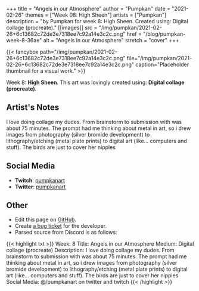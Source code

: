 +++
title =       "Angels in our Atmosphere"
author =      "Pumpkan"
date =        "2021-02-26"
themes =      ["Week 08: High Sheen"]
artists =     ["Pumpkan"]
description = "by Pumpkan for week 8: High Sheen. Created using: Digital collage (procreate)."
[[images]]
              src = "/img/pumpkan/2021-02-26+6c13682c72de3e7318ee7c92a14e3c2c.png"
              href = "/blog/pumpkan-week-8-36ae"
              alt = "Angels in our Atmosphere"
              stretch = "cover"
+++


{{< fancybox path="/img/pumpkan/2021-02-26+6c13682c72de3e7318ee7c92a14e3c2c.png" file="/img/pumpkan/2021-02-26+6c13682c72de3e7318ee7c92a14e3c2c.png" caption="Placeholder thumbnail for a visual work." >}}


Week 8: **High Sheen**. This art was lovingly created using: **Digital collage (procreate)**.

## Artist's Notes

I love doing collage my dudes. From brainstorm to submission with was about 75 minutes. The prompt had me thinking about metal in art, so i drew images from photography (silver bromide development) to lithography/etching (metal plate prints) to digital art (like... computers and stuff). The birds are just to cover her nipples

## Social Media

- **Twitch**: <a href='https://twitch.tv/pumpkanart' target='_blank'>pumpkanart</a>
- **Twitter**: <a href='https://twitter.com/pumpkanart' target='_blank'>pumpkanart</a>


## Other

- Edit this page on [GitHub](https://github.com/teaminkling/web-refresh/edit/main/content/blog/pumpkan-week-8-36ae.md).
- Create [a bug ticket](https://github.com/teaminkling/web-refresh/issues/new?assignees=&labels=bug&template=problem-report.md&title=) for the developer.
- Parsed source from Discord is as follows:

{{< highlight txt >}}
Week: 8
Title: Angels in our Atmosphere
Medium: Digital collage (procreate)
Description: I love doing collage my dudes. From brainstorm to submission with was about 75 minutes. The prompt had me thinking about metal in art, so i drew images from photography (silver bromide development) to lithography/etching (metal plate prints) to digital art (like... computers and stuff). The birds are just to cover her nipples 
Social Media: @/pumpkanart on twitter and twitch
{{< /highlight >}}